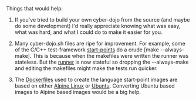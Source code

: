 
Things that would help:

1) If you've tried to build your own cyber-dojo from the source
(and maybe do some development) I'd really appreciate knowing what
was easy, what was hard, and what I could do to make it easier for you.

2) Many cyber-dojo.sh files are ripe for improvement.
For example, some of the C/C++ test-framework
[start-points](https://github.com/cyber-dojo/start-points-languages)
do a crude [make --always-make].
This is because when the makefiles were written the runner was stateless.
But the [runner](https://github.com/cyber-dojo/runner) is now stateful
so dropping the --always-make and editing the makefiles might make the tests
run quicker.

3) The [Dockerfiles](https://github.com/cyber-dojo/Dockerfiles) used
to create the language start-point images are based on either
[Alpine Linux](https://alpinelinux.org/) or
[Ubuntu](https://www.ubuntu.com/).
Converting Ubuntu based images to Alpine based images would be a big help.
